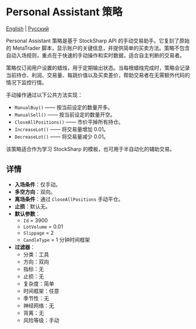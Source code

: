 # Personal Assistant 策略
[English](README.md) | [Русский](README_ru.md)

Personal Assistant 策略是基于 StockSharp API 的手动交易助手。它复刻了原始的 MetaTrader 脚本，显示账户的关键信息，并提供简单的买卖方法。策略不包含自动入场规则，重点在于快速的手动操作和实时数据，适合自主判断的交易者。

策略仅订阅用户设置的蜡烛，用于定期输出状态。当每根蜡烛完成时，策略会记录当前持仓、利润、交易量、每跳价值以及买卖差价，帮助交易者在无需额外代码的情况下监控行情。

手动操作通过以下公共方法实现：

- `ManualBuy()` —— 按当前设定的数量开多。
- `ManualSell()` —— 按当前设定的数量开空。
- `CloseAllPositions()` —— 市价平掉所有持仓。
- `IncreaseLot()` —— 将交易量增加 0.01。
- `DecreaseLot()` —— 将交易量减少 0.01。

该策略适合作为学习 StockSharp 的模板，也可用于半自动化的辅助交易。

## 详情

- **入场条件**：仅手动。
- **多空方向**：双向。
- **离场条件**：通过 `CloseAllPositions` 手动平仓。
- **止损**：默认无。
- **默认参数**：
  - `Id` = 3900
  - `LotVolume` = 0.01
  - `Slippage` = 2
  - `CandleType` = 1 分钟时间框架
- **过滤器**：
  - 分类：工具
  - 方向：双向
  - 指标：无
  - 止损：无
  - 复杂度：简单
  - 时间框架：任意
  - 季节性：无
  - 神经网络：无
  - 背离：无
  - 风险等级：手动

